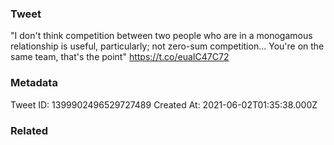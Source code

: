 ### Tweet
"I don't think competition between two people who are in a monogamous relationship is useful, particularly; not zero-sum competition... You're on the same team, that's the point" https://t.co/euaIC47C72

### Metadata
Tweet ID: 1399902496529727489
Created At: 2021-06-02T01:35:38.000Z

### Related

